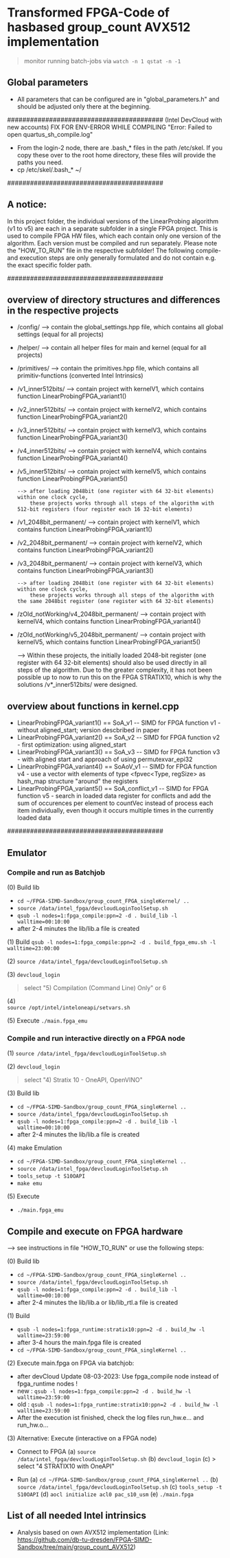 # Transformed FPGA-Code of hasbased group_count AVX512 implementation 

> monitor running batch-jobs via
> `watch -n 1 qstat -n -1`

## Global parameters
-   All parameters that can be configured are in "global_parameters.h" and should be adjusted only there at the beginning.

#########################################
(Intel DevCloud with new accounts)
FIX FOR ENV-ERROR WHILE COMPILING "Error: Failed to open quartus_sh_compile.log" 

-   From the login-2 node, there are .bash_* files in the path /etc/skel. If you copy these over to the root home directory, these files will provide the paths you need. 
-   cp /etc/skel/.bash_* ~/

#########################################

## A notice:

In this project folder, the individual versions of the LinearProbing algorithm (v1 to v5) are each in a separate subfolder in a single FPGA project. 
This is used to compile FPGA HW files, which each contain only one version of the algorithm. 
Each version must be compiled and run separately. 
Please note the "HOW_TO_RUN" file in the respective subfolder!
The following compile- and execution steps are only generally formulated and do not contain e.g. the exact specific folder path.

#########################################

## overview of directory structures and differences in the respective projects
-   /config/       --> contain the global_settings.hpp file, which contains all global settings (equal for all projects)
-   /helper/       --> contain all helper files for main and kernel (equal for all projects)
-   /primitives/   --> contain the primitives.hpp file, which contains all primitiv-functions (converted Intel Intrinsics)

-   /v1_inner512bits/   --> contain project with kernelV1, which contains function LinearProbingFPGA_variant1()
-   /v2_inner512bits/   --> contain project with kernelV2, which contains function LinearProbingFPGA_variant2()                           
-   /v3_inner512bits/   --> contain project with kernelV3, which contains function LinearProbingFPGA_variant3()
-   /v4_inner512bits/   --> contain project with kernelV4, which contains function LinearProbingFPGA_variant4()
-   /v5_inner512bits/   --> contain project with kernelV5, which contains function LinearProbingFPGA_variant5()

        --> after loading 2048bit (one register with 64 32-bit elements) within one clock cycle, 
            these projects works through all steps of the algorithm with 512-bit registers (four register each 16 32-bit elements) 


-   /v1_2048bit_permanent/  --> contain project with kernelV1, which contains function LinearProbingFPGA_variant1()
-   /v2_2048bit_permanent/  --> contain project with kernelV2, which contains function LinearProbingFPGA_variant2()                           
-   /v3_2048bit_permanent/  --> contain project with kernelV3, which contains function LinearProbingFPGA_variant3()

        --> after loading 2048bit (one register with 64 32-bit elements) within one clock cycle, 
            these projects works through all steps of the algorithm with the same 2048bit register (one register with 64 32-bit elements) 


-   /zOld_notWorking/v4_2048bit_permanent/  --> contain project with kernelV4, which contains function LinearProbingFPGA_variant4()         
-   /zOld_notWorking/v5_2048bit_permanent/  --> contain project with kernelV5, which contains function LinearProbingFPGA_variant5() 

     -->    Within these projects, the initially loaded 2048-bit register (one register with 64 32-bit elements) should also be used directly 
            in all steps of the algorithm. Due to the greater complexity, it has not been possible up to now to run this on the FPGA STRATIX10, 
            which is why the solutions /v*_inner512bits/ were designed.


## overview about functions in kernel.cpp
-	LinearProbingFPGA_variant1() == SoA_v1 -- SIMD for FPGA function v1 -  without aligned_start; version descbribed in paper
- 	LinearProbingFPGA_variant2() == SoA_v2 -- SIMD for FPGA function v2 - first optimization: using aligned_start
-	LinearProbingFPGA_variant3() == SoA_v3 -- SIMD for FPGA function v3 - with aligned start and approach of using permutexvar_epi32
-	LinearProbingFPGA_variant4() == SoAoV_v1 -- SIMD for FPGA function v4 - use a vector with elements of type <fpvec<Type, regSize> as hash_map structure "around" the registers
- 	LinearProbingFPGA_variant5() == SoA_conflict_v1 -- SIMD for FPGA function v5 - 	search in loaded data register for conflicts and add the sum of occurences per element to countVec instead of process 
                                each item individually, even though it occurs multiple times in the currently loaded data	



#########################################

## Emulator
### Compile and run as Batchjob
(0) Build lib 
-	`cd ~/FPGA-SIMD-Sandbox/group_count_FPGA_singleKernel/ ..` 
-	`source /data/intel_fpga/devcloudLoginToolSetup.sh`
-	`qsub -l nodes=1:fpga_compile:ppn=2 -d . build_lib -l walltime=00:10:00`
-	after 2-4 minutes the lib/lib.a file is created

(1) Build
`qsub -l nodes=1:fpga_compile:ppn=2 -d . build_fpga_emu.sh -l walltime=23:00:00`

(2)
`source /data/intel_fpga/devcloudLoginToolSetup.sh`

(3)
`devcloud_login`
> select "5) Compilation (Command Line) Only" or 6

(4) 	
`source /opt/intel/inteloneapi/setvars.sh`

(5) Execute
`./main.fpga_emu`

### Compile and run interactive directly on a FPGA node
(1)
`source /data/intel_fpga/devcloudLoginToolSetup.sh`

(2)
`devcloud_login`
> select "4) Stratix 10 - OneAPI, OpenVINO"

(3) Build lib 
-	`cd ~/FPGA-SIMD-Sandbox/group_count_FPGA_singleKernel ..` 
-	`source /data/intel_fpga/devcloudLoginToolSetup.sh`
-	`qsub -l nodes=1:fpga_compile:ppn=2 -d . build_lib -l walltime=00:10:00`
-	after 2-4 minutes the lib/lib.a file is created

(4) make Emulation
-   `cd ~/FPGA-SIMD-Sandbox/group_count_FPGA_singleKernel ..`
-   `source /data/intel_fpga/devcloudLoginToolSetup.sh`
-   `tools_setup -t S10OAPI`
-   `make emu`

(5) Execute
-   `./main.fpga_emu`


## Compile and execute on FPGA hardware

--> see instructions in file "HOW_TO_RUN" or use the following steps:

(0) Build lib 
-	`cd ~/FPGA-SIMD-Sandbox/group_count_FPGA_singleKernel ..` 
-	`source /data/intel_fpga/devcloudLoginToolSetup.sh`
-	`qsub -l nodes=1:fpga_compile:ppn=2 -d . build_lib -l walltime=00:10:00`
-	after 2-4 minutes the lib/lib.a or lib/lib_rtl.a file is created

(1) Build
-   `qsub -l nodes=1:fpga_runtime:stratix10:ppn=2 -d . build_hw -l walltime=23:59:00`
-	after 3-4 hours the main.fpga file is created
-	`cd ~/FPGA-SIMD-Sandbox/group_count_FPGA_singleKernel ..`

(2) Execute main.fpga on FPGA via batchjob:
-   after devCloud Update 08-03-2023: Use fpga_compile node instead of fpga_runtime nodes ! 
-   new : `qsub -l nodes=1:fpga_compile:ppn=2 -d . build_hw -l walltime=23:59:00`
-	old : `qsub -l nodes=1:fpga_runtime:stratix10:ppn=2 -d . build_hw -l walltime=23:59:00`
-   After the execution ist finished, check the log files run_hw.e... and run_hw.o...

(3) Alternative: Execute (interactive on a FPGA node)
- Connect to FPGA
(a) `source /data/intel_fpga/devcloudLoginToolSetup.sh`
(b) `devcloud_login`
(c) > select "4 STRATIX10 with OneAPI"

- Run
(a) `cd ~/FPGA-SIMD-Sandbox/group_count_FPGA_singleKernel ..`
(b) `source /data/intel_fpga/devcloudLoginToolSetup.sh`
(c) `tools_setup -t S10OAPI`
(d) `aocl initialize acl0 pac_s10_usm`
(e) `./main.fpga` 






## List of all needed Intel intrinsics
- Analysis based on own AVX512 implementation (Link: https://github.com/db-tu-dresden/FPGA-SIMD-Sandbox/tree/main/group_count_AVX512)
